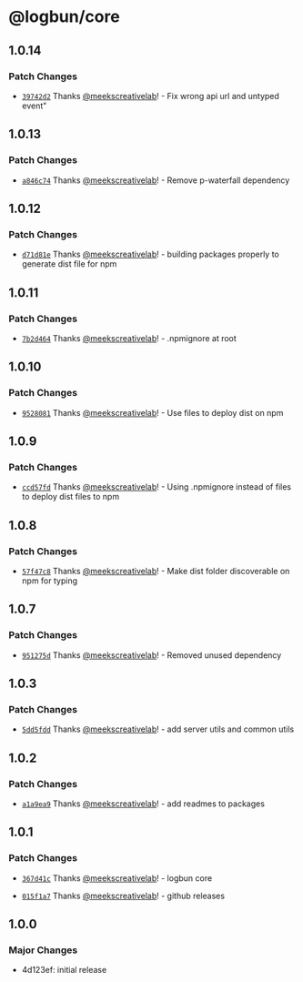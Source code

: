 # @logbun/core

## 1.0.14

### Patch Changes

- [`39742d2`](https://github.com/logbun/logbun/commit/39742d214522e9071a0f7af65bf65fcb750566db) Thanks [@meekscreativelab](https://github.com/meekscreativelab)! - Fix wrong api url and untyped event"

## 1.0.13

### Patch Changes

- [`a846c74`](https://github.com/logbun/logbun/commit/a846c74bdb0123febc72c8450a5238c50a706022) Thanks [@meekscreativelab](https://github.com/meekscreativelab)! - Remove p-waterfall dependency

## 1.0.12

### Patch Changes

- [`d71d81e`](https://github.com/logbun/logbun/commit/d71d81e992f5cfde88872b395dade7227eec1c27) Thanks [@meekscreativelab](https://github.com/meekscreativelab)! - building packages properly to generate dist file for npm

## 1.0.11

### Patch Changes

- [`7b2d464`](https://github.com/logbun/logbun/commit/7b2d4647b24b2b227bd68708b008950815997ae9) Thanks [@meekscreativelab](https://github.com/meekscreativelab)! - .npmignore at root

## 1.0.10

### Patch Changes

- [`9528081`](https://github.com/logbun/logbun/commit/95280815d71ff5ab23bd9575be3fd4a330e32837) Thanks [@meekscreativelab](https://github.com/meekscreativelab)! - Use files to deploy dist on npm

## 1.0.9

### Patch Changes

- [`ccd57fd`](https://github.com/logbun/logbun/commit/ccd57fd7300fb55917f511fb20add86777d90793) Thanks [@meekscreativelab](https://github.com/meekscreativelab)! - Using .npmignore instead of files to deploy dist files to npm

## 1.0.8

### Patch Changes

- [`57f47c8`](https://github.com/logbun/logbun/commit/57f47c8c16f4e9fa5a2c2f4753bbbbcc8fdc570e) Thanks [@meekscreativelab](https://github.com/meekscreativelab)! - Make dist folder discoverable on npm for typing

## 1.0.7

### Patch Changes

- [`951275d`](https://github.com/logbun/logbun/commit/951275dce27cf629db91d2edc026ece18a8522e3) Thanks [@meekscreativelab](https://github.com/meekscreativelab)! - Removed unused dependency

## 1.0.3

### Patch Changes

- [`5dd5fdd`](https://github.com/logbun/logbun/commit/5dd5fdd5ba942f658c0def8216e82f873b63f53b) Thanks [@meekscreativelab](https://github.com/meekscreativelab)! - add server utils and common utils

## 1.0.2

### Patch Changes

- [`a1a9ea9`](https://github.com/logbun/logbun/commit/a1a9ea9100e49f7533fa18f1275703b17e0b26e1) Thanks [@meekscreativelab](https://github.com/meekscreativelab)! - add readmes to packages

## 1.0.1

### Patch Changes

- [`367d41c`](https://github.com/logbun/logbun/commit/367d41cc96df2fd6874e98aa811f8d418a85e5ec) Thanks [@meekscreativelab](https://github.com/meekscreativelab)! - logbun core

- [`015f1a7`](https://github.com/logbun/logbun/commit/015f1a75ad9d788efbf4dd6c756aa5f19ff6abd6) Thanks [@meekscreativelab](https://github.com/meekscreativelab)! - github releases

## 1.0.0

### Major Changes

- 4d123ef: initial release

